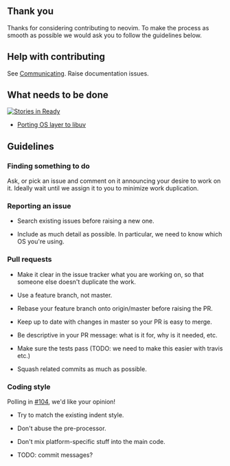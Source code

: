 ## Thank you

Thanks for considering contributing to neovim. To make the process as smooth as possible we would ask you to follow the guidelines below.

## Help with contributing

See [Communicating](Communicating). Raise documentation issues.

## What needs to be done

[![Stories in Ready](https://badge.waffle.io/neovim/neovim.png?label=ready)](https://waffle.io/neovim/neovim)

- [Porting OS layer to libuv](Porting-OS-layer-to-libuv)

## Guidelines

### Finding something to do

Ask, or pick an issue and comment on it announcing your desire to work on it. Ideally wait until we assign it to you to minimize work duplication.

### Reporting an issue

- Search existing issues before raising a new one.

- Include as much detail as possible. In particular, we need to know which OS you're using.

### Pull requests

- Make it clear in the issue tracker what you are working on, so that someone else doesn't duplicate the work.

- Use a feature branch, not master.

- Rebase your feature branch onto origin/master before raising the PR.

- Keep up to date with changes in master so your PR is easy to merge.

- Be descriptive in your PR message: what is it for, why is it needed, etc.

- Make sure the tests pass (TODO: we need to make this easier with travis etc.)

- Squash related commits as much as possible.

### Coding style
Polling in [#104](https://github.com/neovim/neovim/issues/104), we'd like your opinion!

- Try to match the existing indent style. 

- Don't abuse the pre-processor.

- Don't mix platform-specific stuff into the main code.

- TODO: commit messages?
